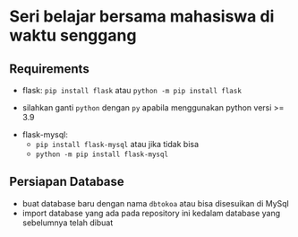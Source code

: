# Seri belajar bersama mahasiswa di waktu senggang
## Requirements
- flask: `pip install flask` atau `python -m pip install flask`
* silahkan ganti `python` dengan `py` apabila menggunakan python versi >= 3.9
- flask-mysql: 
    - `pip install flask-mysql` atau jika tidak bisa
    - `python -m pip install flask-mysql` 

## Persiapan Database
- buat database baru dengan nama `dbtokoa` atau bisa disesuikan di MySql
- import database yang ada pada repository ini kedalam database yang sebelumnya telah dibuat 